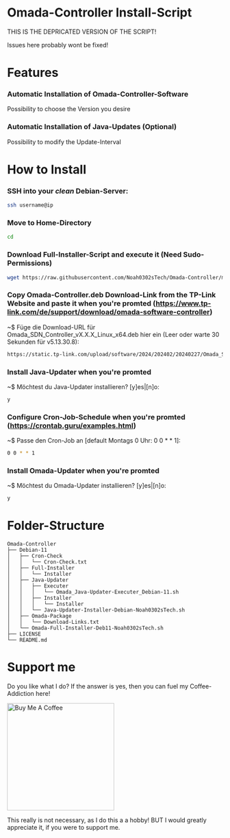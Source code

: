 # Omada-Controller Install-Script
THIS IS THE DEPRICATED VERSION OF THE SCRIPT!

Issues here probably wont be fixed!



# Features
### Automatic Installation of Omada-Controller-Software
Possibility to choose the Version you desire

### Automatic Installation of Java-Updates (Optional)
Possibility to modify the Update-Interval


# How to Install
### SSH into your *clean* Debian-Server:
```bash
ssh username@ip
```
### Move to Home-Directory
```bash
cd
```
### Download Full-Installer-Script and execute it (Need Sudo-Permissions)
```bash
wget https://raw.githubusercontent.com/Noah0302sTech/Omada-Controller/master/Debian-11/Omada_Full-Installer_Debian-11.sh && sudo bash Omada_Full-Installer_Debian-11.sh
```
### Copy Omada-Controller.deb Download-Link from the TP-Link Website and paste it when you're promted (https://www.tp-link.com/de/support/download/omada-software-controller)
~$ Füge die Download-URL für Omada_SDN_Controller_vX.X.X_Linux_x64.deb hier ein (Leer oder warte 30 Sekunden für v5.13.30.8):
```bash
https://static.tp-link.com/upload/software/2024/202402/20240227/Omada_SDN_Controller_v5.13.30.8_linux_x64.deb
```
### Install Java-Updater when you're promted
~$ Möchtest du Java-Updater installieren? [y]es|[n]o:
```bash
y
```
### Configure Cron-Job-Schedule when you're promted (https://crontab.guru/examples.html)
~$ Passe den Cron-Job an [default Montags 0 Uhr: 0 0 * * 1]:
```bash
0 0 * * 1
```
### Install Omada-Updater when you're promted
~$ Möchtest du Omada-Updater installieren? [y]es|[n]o:
```bash
y
```



# Folder-Structure
	Omada-Controller
	├── Debian-11
	│	├── Cron-Check
	│	│	└── Cron-Check.txt
	│	├── Full-Installer
	│	│	└── Installer
	│	├── Java-Updater
	│	│	├── Executer
	│	│	│	└── Omada_Java-Updater-Executer_Debian-11.sh
	│	│	├── Installer
	│	│	│	└── Installer
	│	│	└── Java-Updater-Installer-Debian-Noah0302sTech.sh
	│	├── Omada-Package
	│	│	└── Download-Links.txt
	│	└── Omada-Full-Installer-Deb11-Noah0302sTech.sh
	├── LICENSE 
	└── README.md



# Support me
Do you like what I do? If the answer is yes, then you can fuel my Coffee-Addiction here!

<a href="https://www.buymeacoffee.com/Noah0302sTech"><img src="https://drive.google.com/uc?id=1rTwdjTiR0sywyDaTxLUNZG1fFgVrlK34" alt="Buy Me A Coffee" width="250" height="250"></a>

This really is not necessary, as I do this a a hobby! BUT I would greatly appreciate it, if you were to support me.